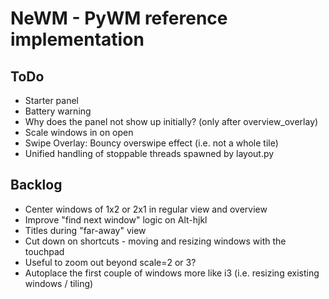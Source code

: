 # NeWM - PyWM reference implementation

## ToDo

- Starter panel
- Battery warning
- Why does the panel not show up initially? (only after overview_overlay)
- Scale windows in on open
- Swipe Overlay: Bouncy overswipe effect (i.e. not a whole tile)
- Unified handling of stoppable threads spawned by layout.py

## Backlog

- Center windows of 1x2 or 2x1 in regular view and overview
- Improve "find next window" logic on Alt-hjkl
- Titles during "far-away" view
- Cut down on shortcuts - moving and resizing windows with the touchpad
- Useful to zoom out beyond scale=2 or 3?
- Autoplace the first couple of windows more like i3 (i.e. resizing existing windows / tiling)
